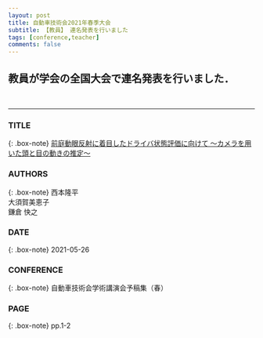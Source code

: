 ```yaml
---
layout: post
title: 自動車技術会2021年春季大会
subtitle: 【教員】 連名発表を行いました
tags: [conference,teacher]
comments: false
---
```

## 教員が学会の全国大会で連名発表を行いました．
<br>
<hr>

### TITLE

{: .box-note}
[前庭動眼反射に着目したドライバ状態評価に向けて ～カメラを用いた頭と目の動きの推定～](https://tech.jsae.or.jp/paperinfo/ja/content/p202101.077/)


### AUTHORS

{: .box-note}
西本隆平<br>
大須賀美恵子<br>
鎌倉 快之


### DATE

{: .box-note}
2021-05-26


### CONFERENCE

{: .box-note}
自動車技術会学術講演会予稿集（春）

### PAGE

{: .box-note}
pp.1-2

